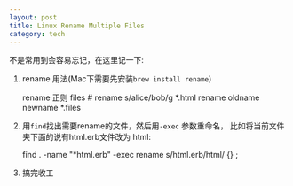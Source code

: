 ```yaml
---
layout: post
title: Linux Rename Multiple Files
category: tech
---
```

不是常用到会容易忘记，在这里记一下:

1. rename 用法(Mac下需要先安装`brew install rename`)

    rename 正则 files # rename s/alice/bob/g *.html
    rename oldname newname *.files

2. 用`find`找出需要rename的文件，然后用`-exec` 参数重命名，
   比如将当前文件夹下面的说有html.erb文件改为 html:

    find . -name "*html.erb" -exec rename s/html\.erb/html/ {} \;

3. 搞完收工
